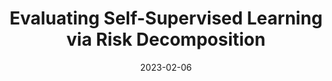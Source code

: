 ---
title: "Evaluating Self-Supervised Learning via Risk Decomposition"
authors_before: ""
authors_after: ", T. Hashimoto, P. Liang"
award: "Oral Presentation"
collection: publications
permalink: /publication/riskdec
tldr: 'We derive a risk decomposition for self-supervised learning and use it to evaluate 169 pretrained models.'
date: 2023-02-06
venue: 'ICML 2023'
preprint: '' 
header: 
  teaser: 'papers/riskdec/radar_chart.png'
paper: 'https://arxiv.org/abs/2302.03068'
code: 'https://github.com/yanndubs/ssl-risk-decomposition' 
twitter: "https://twitter.com/yanndubs/status/1684314179019087872"
link: ''
video: 'https://www.youtube.com/watch?v=otDrub-x5KY&ab_channel=YannDubois'
categories:
  - Self-Supervised Learning
  - Representation Learning
  - Vision
  - Selected Papers 
  - Evaluation
---